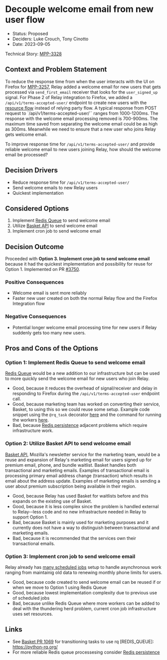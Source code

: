<!-- ADR template, source: https://github.com/adr/madr -->

# Decouple welcome email from new user flow

- Status: Proposed
- Deciders: Luke Crouch, Tony Cinotto
- Date: 2023-09-05

Technical Story: [MPP-3328](https://mozilla-hub.atlassian.net/browse/MPP-3328)

## Context and Problem Statement

To reduce the response time from when the user interacts with the UI on Firefox for [MPP-3257](https://mozilla-hub.atlassian.net/browse/MPP-3257),
Relay added a welcome email for new users that gets processed via `send_first_email` receiver that looks for the `user_signed_up` signal. For Phase 2 of Relay integration to Firefox, we added a `/api/v1/terms-accepted-user/` endpoint to create new users with the [resource flow](OAUTH_RESOURCE_SERVER) instead of relying party flow. A typical response from POST request to `/api/v1/terms-accepted-user/`` ranges from 1000-1200ms. The response with the welcome email processing removed is 700-900ms. The maximum time saved from separating the welcome email could be as high as 300ms. Meanwhile we need to ensure that a new user who joins Relay gets welcome email.

To improve response time for `/api/v1/terms-accepted-user/` and provide reliable welcome email to new users joining Relay, how should the welcome email be processed?

[OAUTH_RESOURCE_SERVER]: https://www.oauth.com/oauth2-servers/the-resource-server/

## Decision Drivers

- Reduce response time for `/api/v1/terms-accepted-user/`
- Send welcome emails to new Relay users
- Quickest implementation

## Considered Options

1. Implement [Redis Queue](REDIS_QUEUE) to send welcome email
2. Utilize [Basket API](BASKET) to send welcome email
3. Implement cron job to send welcome email

## Decision Outcome

Proceeded with **Option 3. Implement cron job to send welcome email** because it had the quickest implementation and possibility for reuse for Option 1. Implemented on PR [#3750](https://github.com/mozilla/fx-private-relay/pull/3750).

### Positive Consequences

- Welcome email is sent more reliably
- Faster new user created on both the normal Relay flow and the Firefox Integration flow

### Negative Consequences

- Potential longer welcome email processing time for new users if Relay suddenly gets too many new users.

## Pros and Cons of the Options

### Option 1: Implement Redis Queue to send welcome email

[Redis Queue](REDIS_QUEUE) would be a new addition to our infrastructure but can be used to more quickly send the welcome email for new users who join Relay.

- Good, because it reduces the overhead of signal/receiver and delay in responding to Firefox during the `/api/v1/terms-accepted-user` endpoint call.
- Good, because marketing team has worked on converting their service, Basket, to using this so we could reuse some setup. Example code snippet using the `@rq_task` decorator [here](https://github.com/mozmeao/basket/blob/main/basket/news/tasks.py) and the command for running the workers [here](https://github.com/mozmeao/basket/blob/main/basket/base/management/commands/rqworker.py).
- Bad, because [Redis persistence](https://redis.io/docs/management/persistence/) adjacent problems which require infrastructure work.

### Option 2: Utilize Basket API to send welcome email

[Basket API](BASKET), Mozilla's newsletter service for the marketing team, would be a reuse and expansion of Relay's marketing email for users signed up for premium email, phone, and bundle waitlist. Basket handles both transactional and marketing emails. Examples of transactional email is processing primary email address change (transaction) which results in email about the address update. Examples of marketing emails is sending a user about premium subscription being available in their region.

- Good, because Relay has used Basket for waitlists before and this expands on the existing use of Basket.
- Good, because it is less complex since the problem is handled external to Relay--less code and no new infrastracture needed in Relay to support Option 1.
- Bad, because Basket is mainly used for marketing purposes and it currently does not have a way to distinguish between transactional and marketing emails.
- Bad, because it is recommended that the services own their transactional emails.

### Option 3: Implement cron job to send welcome email

Relay already has [many scheduled jobs](https://dashboard.heroku.com/apps/fx-private-relay/scheduler) setup to handle asynchronous work ranging from maintainig old data to renewing monthly phone limits for users.

- Good, because code created to send welcome email can be reused if or when we move to Option 1 using Redis Queue
- Good, because lowest implementation complexity due to previous use of scheduled jobs
- Bad, because unlike Redis Queue where more workers can be added to deal with the thundering herd problem, current cron job infrastructure uses set resources.

## Links

[BASKET]: https://basket.readthedocs.io/

- See [Basket PR 1069](https://github.com/mozmeao/basket/pull/1069) for transitioning tasks to use rq
  [REDIS_QUEUE]: https://python-rq.org/
- For more reliable Redis queue processesing consider [Redis persistence](https://redis.io/docs/management/persistence/)
